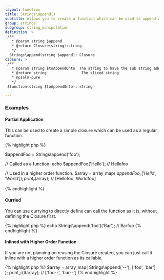 ```yaml
---
layout: function
title: Strings\append()
subtitle: Allows you to create a function which can be used to append a sub string to a passed string. This can either be used as part of a Higher Order Function such as array_map() or as part of a compiled/pipe function.
group: strings
subgroup: string_manipulation
definition: >
 /**
   * @param string $append
   * @return Closure(string):string
   */
  Strings\append(string $append): Closure
closure: >
 /**
   * @param string $toAppendOnto  The string to have the sub string added to
   * @return string                The sliced string
   * @psalm-pure
   */ 
 $function(string $toAppendOnto): string

---
```


### Examples

<div class="panel">
    <h4 class="panel__title">        Partial Application</h4>
    <div class="panel__content">
        <p>
            This can be used to create a simple closure which can be used as a regular function.
        </p>
{% highlight php %}

$appendFoo = Strings\append('foo');

// Called as a function.
echo $appendFoo('Hello'); // Hellofoo

// Used in a higher order function.
$array = array_map( $appendFoo, ['Hello', 'World']);
print_r($array); // [Hellofoo, Worldfoo]

{% endhighlight %}
    </div>
</div>

<div class="panel">
    <h4 class="panel__title">        Curried</h4>
    <div class="panel__content">
        <p>
            You can use currying to directly define can call the function as it is, without defining the Closure first.
        </p>
{% highlight php %}
echo Strings\append('foo')('Bar'); // Barfoo
{% endhighlight %}
    </div>
</div>
    
<div class="panel">
    <h4 class="panel__title">        Inlined with Higher Order Function</h4>
    <div class="panel__content">
        <p>
            If you are not planning on reusing the Closure created, you can just call it inline with a higher order function as its callable.
        </p>
{% highlight php %}
$array = array_map(
    Strings\append('--'), 
    ['foo', 'bar']
);
print_r($array); // ['foo--', 'bar--']
{% endhighlight %}
    </div>
</div>
